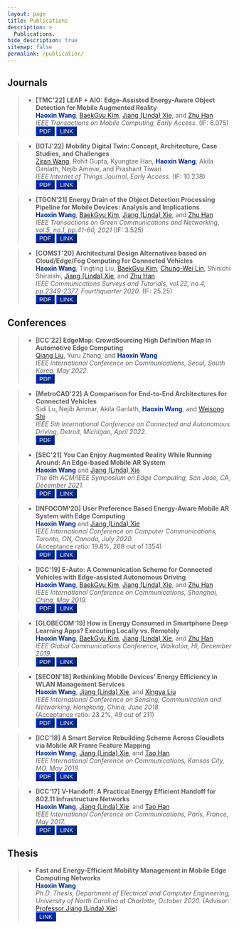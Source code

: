 ```yaml
---
layout: page
title: Publications
description: >
  Publications.
hide_description: true
sitemap: false
permalink: /publication/
---
```


## Journals
> - **[TMC'22]** **LEAF + AIO: Edge-Assisted Energy-Aware Object Detection for Mobile Augmented Reality** <br>
> <span style="color:#002993">**Haoxin Wang**</span>, [BaekGyu Kim][Bkim], [Jiang (Linda) Xie][Linda], and [Zhu Han][Zhu] <br>
> *IEEE Transactions on Mobile Computing, Early Access.* (IF: 6.075) <br>
<button style="background-color:#002993; border-color:#002993">[<span style="color:white">PDF</span>](https://arxiv.org/pdf/2205.13770.pdf)</button>
<button style="background-color:#002993; border-color:#002993">[<span style="color:white">LINK</span>](https://ieeexplore.ieee.org/abstract/document/9787708)</button>

> - **[IOTJ'22]** **Mobility Digital Twin: Concept, Architecture, Case Studies, and Challenges** <br>
> [Ziran Wang][Ziran], Rohit Gupta, Kyungtae Han, <span style="color:#002993">**Haoxin Wang**</span>, Akila Ganlath, Nejib Ammar, and Prashant Tiwari <br>
> *IEEE Internet of Things Journal, Early Access.* (IF: 10.238)<br>
<button style="background-color:#002993; border-color:#002993">[<span style="color:white">PDF</span>](https://www.researchgate.net/profile/Ziran-Wang-6/publication/358970927_Mobility_Digital_Twin_Concept_Architecture_Case_Study_and_Future_Challenges/links/6223c63384ce8e5b4d088be4/Mobility-Digital-Twin-Concept-Architecture-Case-Study-and-Future-Challenges.pdf)</button>
<button style="background-color:#002993; border-color:#002993">[<span style="color:white">LINK</span>](https://ieeexplore.ieee.org/abstract/document/9724183)</button>

> - **[TGCN'21]** **Energy Drain of the Object Detection Processing Pipeline for Mobile Devices: Analysis and Implications** <br>
> <span style="color:#002993">**Haoxin Wang**</span>, [BaekGyu Kim][Bkim], [Jiang (Linda) Xie][Linda], and [Zhu Han][Zhu] <br>
> *IEEE Transactions on Green Communications and Networking, vol.5, no.1, pp.41-60, 2021* (IF: 3.525)<br>
<button style="background-color:#002993; border-color:#002993">[<span style="color:white">PDF</span>](https://arxiv.org/pdf/2011.13075.pdf)</button>
<button style="background-color:#002993; border-color:#002993">[<span style="color:white">LINK</span>](https://ieeexplore.ieee.org/abstract/document/9274509)</button>

> - **[COMST'20]** **Architectural Design Alternatives based on Cloud/Edge/Fog Computing for Connected Vehicles** <br>
> <span style="color:#002993">**Haoxin Wang**</span>, Tingting Liu, [BaekGyu Kim][Bkim], [Chung-Wei Lin][Lin], Shinichi Shiraishi, [Jiang (Linda) Xie][Linda], and [Zhu Han][Zhu] <br>
> *IEEE Communications Surveys and Tutorials, vol.22, no.4, pp.2349-2377, Fourthquarter 2020.* (IF: 25.25)<br>
<button style="background-color:#002993; border-color:#002993">[<span style="color:white">PDF</span>](https://arxiv.org/pdf/2009.12509.pdf)</button>
<button style="background-color:#002993; border-color:#002993">[<span style="color:white">LINK</span>](https://ieeexplore.ieee.org/abstract/document/9184917)</button>


## Conferences
> - **[ICC'22]** **EdgeMap: CrowdSourcing High Definition Map in Automotive Edge Computing** <br>
> [Qiang Liu][Qiang], Yuru Zhang, and <span style="color:#002993">**Haoxin Wang**</span> <br>
> *IEEE International Conference on Communications, Seoul, South Korea, May 2022.* <br>
<button style="background-color:#002993; border-color:#002993">[<span style="color:white">PDF</span>](https://arxiv.org/pdf/2201.07973.pdf)</button>

> - **[MetroCAD'22]** **A Comparison for End-to-End Architectures for Connected Vehicles** <br>
> Sidi Lu, Nejib Ammar, Akila Ganlath, <span style="color:#002993">**Haoxin Wang**</span>, and [Weisong Shi][Shi] <br>
> *IEEE 5th International Conference on Connected and Autonomous Driving, Detroit, Michigan, April 2022.* <br>
<button style="background-color:#002993; border-color:#002993">[<span style="color:white">PDF</span>](/paper/MetroCAD22.pdf)</button>

> - **[SEC'21]** **You Can Enjoy Augmented Reality While Running Around: An Edge-based Mobile AR System** <br>
> <span style="color:#002993">**Haoxin Wang**</span> and [Jiang (Linda) Xie][Linda] <br>
> *The 6th ACM/IEEE Symposium on Edge Computing, San Jose, CA, December 2021.* <br>
<button style="background-color:#002993; border-color:#002993">[<span style="color:white">PDF</span>](/paper/SEC22.pdf)</button>
<button style="background-color:#002993; border-color:#002993">[<span style="color:white">LINK</span>](https://ieeexplore.ieee.org/abstract/document/9709007)</button>

> - **[INFOCOM'20]** **User Preference Based Energy-Aware Mobile AR System with Edge Computing** <br>
> <span style="color:#002993">**Haoxin Wang**</span> and [Jiang (Linda) Xie][Linda] <br>
> *IEEE International Conference on Computer Communications, Toronto, ON, Canada, July 2020.* <br>
> (Acceptance ratio: 19.8%, 268 out of 1354)<br>
<button style="background-color:#002993; border-color:#002993">[<span style="color:white">PDF</span>](https://par.nsf.gov/servlets/purl/10205860)</button>
<button style="background-color:#002993; border-color:#002993">[<span style="color:white">LINK</span>](https://ieeexplore.ieee.org/abstract/document/9155517)</button>

> - **[ICC'19]** **E-Auto: A Communication Scheme for Connected Vehicles with Edge-assisted Autonomous Driving** <br>
> <span style="color:#002993">**Haoxin Wang**</span>, [BaekGyu Kim][Bkim], [Jiang (Linda) Xie][Linda], and [Zhu Han][Zhu] <br>
> *IEEE International Conference on Communications, Shanghai, China, May 2019.* <br>
<button style="background-color:#002993; border-color:#002993">[<span style="color:white">PDF</span>](https://www.researchgate.net/profile/Haoxin-Wang-4/publication/334488707_E-Auto_A_Communication_Scheme_for_Connected_Vehicles_with_Edge-Assisted_Autonomous_Driving/links/5f8755e2a6fdccfd7b62572e/E-Auto-A-Communication-Scheme-for-Connected-Vehicles-with-Edge-Assisted-Autonomous-Driving.pdf)</button>
<button style="background-color:#002993; border-color:#002993">[<span style="color:white">LINK</span>](https://ieeexplore.ieee.org/abstract/document/8761551)</button>

> - **[GLOBECOM'19]** **How is Energy Consumed in Smartphone Deep Learning Apps? Executing Locally vs. Remotely** <br>
> <span style="color:#002993">**Haoxin Wang**</span>, [BaekGyu Kim][Bkim], [Jiang (Linda) Xie][Linda], and [Zhu Han][Zhu] <br>
> *IEEE Global Communications Conference, Waikoloa, HI, December 2019.* <br>
<button style="background-color:#002993; border-color:#002993">[<span style="color:white">PDF</span>](https://par.nsf.gov/servlets/purl/10199522)</button>
<button style="background-color:#002993; border-color:#002993">[<span style="color:white">LINK</span>](https://ieeexplore.ieee.org/abstract/document/9013647)</button>

> - **[SECON'18]** **Rethinking Mobile Devices' Energy Efficiency in WLAN Management Services** <br>
> <span style="color:#002993">**Haoxin Wang**</span>, [Jiang (Linda) Xie][Linda], and [Xingya Liu][Xingya] <br>
> *IEEE International Conference on Sensing, Communication and Networking, Hongkong, China, June 2018.* <br>
> (Acceptance ratio: 23.2%, 49 out of 211)<br>
<button style="background-color:#002993; border-color:#002993">[<span style="color:white">PDF</span>](/paper/SECON18.pdf)</button>
<button style="background-color:#002993; border-color:#002993">[<span style="color:white">LINK</span>](https://ieeexplore.ieee.org/abstract/document/8397137)</button>

> - **[ICC'18]** **A Smart Service Rebuilding Scheme Across Cloudlets via Mobile AR Frame Feature Mapping** <br>
> <span style="color:#002993">**Haoxin Wang**</span>, [Jiang (Linda) Xie][Linda], and [Tao Han][Tao] <br>
> *IEEE International Conference on Communications, Kansas City, MO, May 2018.* <br>
<button style="background-color:#002993; border-color:#002993">[<span style="color:white">PDF</span>](https://par.nsf.gov/servlets/purl/10077029)</button>
<button style="background-color:#002993; border-color:#002993">[<span style="color:white">LINK</span>](https://ieeexplore.ieee.org/abstract/document/8422226)</button>

> - **[ICC'17]** **V-Handoff: A Practical Energy Efficient Handoff for 802.11 Infrastructure Networks** <br>
> <span style="color:#002993">**Haoxin Wang**</span>, [Jiang (Linda) Xie][Linda], and [Tao Han][Tao] <br>
> *IEEE International Conference on Communications, Paris, France, May 2017.* <br>
<button style="background-color:#002993; border-color:#002993">[<span style="color:white">PDF</span>](/paper/ICC17.pdf)</button>
<button style="background-color:#002993; border-color:#002993">[<span style="color:white">LINK</span>](https://ieeexplore.ieee.org/abstract/document/7997151)</button>


## Thesis
> - **Fast and Energy-Efficient Mobility Management in Mobile Edge Computing Networks** <br>
> <span style="color:#002993">**Haoxin Wang**</span> <br>
> *Ph.D. Thesis, Department of Electrical and Computer Engineering, University of North Carolina at Charlotte, October 2020.* (Advisor: [Professor Jiang (Linda) Xie](https://webpages.charlotte.edu/~jxie1/index.html)) <br>
<button style="background-color:#002993; border-color:#002993">[<span style="color:white">LINK</span>](https://www.proquest.com/openview/4ac4b28d4d8630ff5d959d354cefe0d8/1?pq-origsite=gscholar&cbl=44156)</button>

[Bkim]: https://sites.google.com/view/bgkim0110/baekgyu-kim
[Linda]: https://webpages.charlotte.edu/~jxie1/index.html
[Zhu]: http://www2.egr.uh.edu/~zhan2/
[Ziran]: https://ziranw.github.io/
[Qiang]: https://liuqiang12040913.github.io/index.html
[Lin]: https://www.csie.ntu.edu.tw/~cwlin/
[Shi]: https://www.weisongshi.org/
[Xingya]: https://www.lamar.edu/arts-sciences/computer-science/faculty-staff/dr.-xingya-liu.html
[Tao]: https://tao-han-njit.netlify.app/